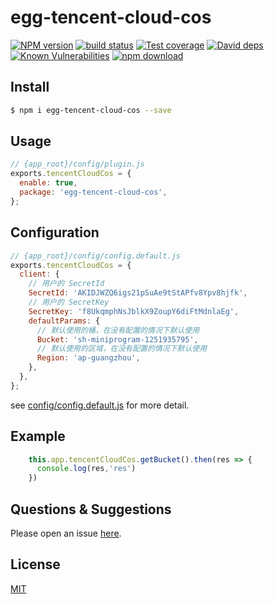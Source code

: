 # egg-tencent-cloud-cos

[![NPM version][npm-image]][npm-url]
[![build status][travis-image]][travis-url]
[![Test coverage][codecov-image]][codecov-url]
[![David deps][david-image]][david-url]
[![Known Vulnerabilities][snyk-image]][snyk-url]
[![npm download][download-image]][download-url]

[npm-image]: https://img.shields.io/npm/v/egg-tencent-cloud-cos.svg?style=flat-square
[npm-url]: https://npmjs.org/package/egg-tencent-cloud-cos
[travis-image]: https://img.shields.io/travis/sothx/egg-tencent-cloud-cos.svg?style=flat-square
[travis-url]: https://travis-ci.org/sothx/egg-tencent-cloud-cos
[codecov-image]: https://img.shields.io/codecov/c/github/sothx/egg-tencent-cloud-cos.svg?style=flat-square
[codecov-url]: https://codecov.io/github/sothx/egg-tencent-cloud-cos?branch=master
[david-image]: https://img.shields.io/david/sothx/egg-tencent-cloud-cos.svg?style=flat-square
[david-url]: https://david-dm.org/sothx/egg-tencent-cloud-cos
[snyk-image]: https://snyk.io/test/npm/egg-tencent-cloud-cos/badge.svg?style=flat-square
[snyk-url]: https://snyk.io/test/npm/egg-tencent-cloud-cos
[download-image]: https://img.shields.io/npm/dm/egg-tencent-cloud-cos.svg?style=flat-square
[download-url]: https://npmjs.org/package/egg-tencent-cloud-cos

<!--
Description here.
-->

## Install

```bash
$ npm i egg-tencent-cloud-cos --save
```

## Usage

```js
// {app_root}/config/plugin.js
exports.tencentCloudCos = {
  enable: true,
  package: 'egg-tencent-cloud-cos',
};
```

## Configuration

```js
// {app_root}/config/config.default.js
exports.tencentCloudCos = {
  client: {
    // 用户的 SecretId
    SecretId: 'AKIDJWZQ6igs21pSuAe9tStAPfv8Ypv8hjfk',
    // 用户的 SecretKey
    SecretKey: 'f8UkqmphNsJblkX9ZoupY6diFtMdnlaEg',
    defaultParams: {
      // 默认使用的桶，在没有配置的情况下默认使用
      Bucket: 'sh-miniprogram-1251935795',
      // 默认使用的区域，在没有配置的情况下默认使用
      Region: 'ap-guangzhou',
    },
  },
};
```

see [config/config.default.js](config/config.default.js) for more detail.

## Example

<!-- example here -->
```javascript
    this.app.tencentCloudCos.getBucket().then(res => {
      console.log(res,'res')
    })
```

## Questions & Suggestions

Please open an issue [here](https://github.com/sothx/egg-tencent-cloud-cos/issues).

## License

[MIT](LICENSE)
